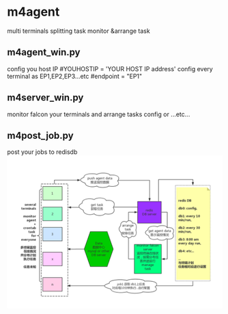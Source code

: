 # m4agent
multi terminals splitting task  monitor &amp;arrange task
## m4agent_win.py 
config you host IP
    #YOUHOSTIP = 'YOUR HOST IP address' 
config every terminal as EP1,EP2,EP3...etc
    #endpoint = "EP1"
## m4server_win.py 
monitor falcon your terminals and arrange tasks config or ...etc...
## m4post_job.py 
post your jobs to redisdb
<img src="https://github.com/Carltiger/m4agent/blob/master/multi%20terminals%20splitting%20task%20%20monitor%20%26arrange%20task%20(1).jpg">
